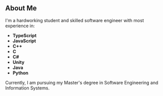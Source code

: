## About Me

I'm a hardworking student and skilled software engineer with most experience in:

- **TypeScript**
- **JavaScript**
- **C++**
- **C**
- **C#**
- **Unity**
- **Java**
- **Python**

Currently, I am pursuing my Master's degree in Software Engineering and Information Systems.
